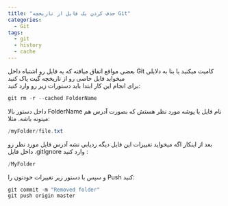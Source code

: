 ```yaml
---
title: "حذف کردن یک فایل از تاریخچه Git"
categories:
  - Git
tags:
  - git
  - history
  - cache
---
```


بعضی مواقع اتفاق میافته که یه فایل رو اشتباه داخل Git کامیت میکنید یا بنا به دلایلی میخواید فایل خاصی رو از تاریخچه گیت پاک کنید  
برای انجام این کار ابتدا باید دستورات زیر رو وارد کنید:  

```c#
git rm -r --cached FolderName
```

داخل دستور بالا FolderName نام فایل یا پوشه مورد نظر هستش که بصورت آدرس هم میتونه باشه. مثلا:  

```c#
/myFolder/file.txt
```

بعد از اینکار اگه میخواید تغییرات این فایل دیگه ردیابی نشه آدرس فایل مورد نظر رو داخل فایل .gitIgnore وارد کنید :  

```c#
/MyFolder
```

و سپس با دستور زیر تغییرات خودتون را Push کنید:  

```c#
git commit -m "Removed folder"
git push origin master
```
